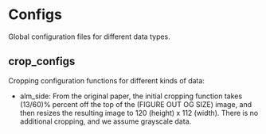 # Configs

Global configuration files for different data types. 

## crop_configs
Cropping configuration functions for different kinds of data:  
- alm_side: From the original paper, the initial cropping function takes (13/60)% percent off the top of the (FIGURE OUT OG SIZE) image, and then resizes the resulting image to 120 (height) x 112 (width). There is no additional cropping, and we assume grayscale data. 

